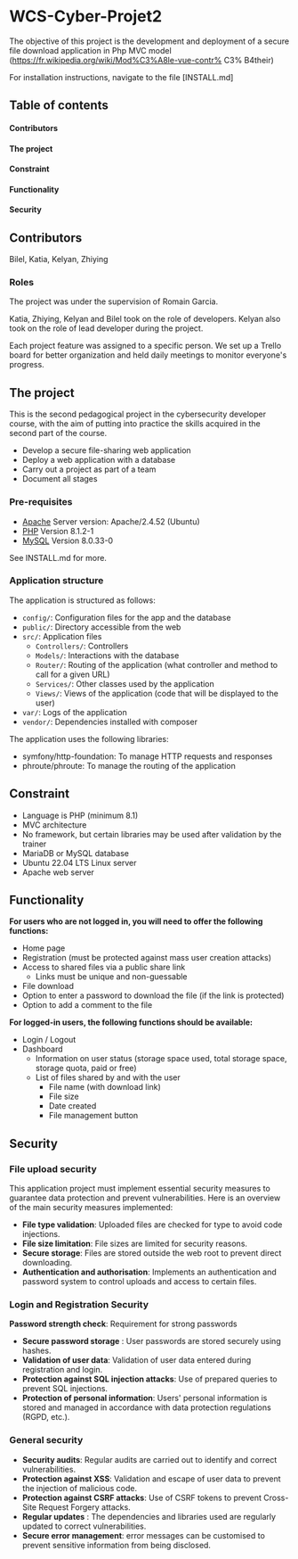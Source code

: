 # WCS-Cyber-Projet2

The objective of this project is the development and deployment of a secure file download application in Php MVC model (https://fr.wikipedia.org/wiki/Mod%C3%A8le-vue-contr% C3% B4their)

For installation instructions, navigate to the file [INSTALL.md]

## Table of contents
#### Contributors
#### The project 
#### Constraint
#### Functionality
#### Security

## Contributors
Bilel, Katia, Kelyan, Zhiying

### Roles
The project was under the supervision of Romain Garcia.

Katia, Zhiying, Kelyan and Bilel took on the role of developers. Kelyan also took on the role of lead developer during the project. 

Each project feature was assigned to a specific person. We set up a Trello board for better organization and held daily meetings to monitor everyone's progress.

## The project

This is the second pedagogical project in the cybersecurity developer course, with the aim of putting into practice the skills acquired in the second part of the course.

- Develop a secure file-sharing web application
- Deploy a web application with a database
- Carry out a project as part of a team
- Document all stages

### Pre-requisites

- [Apache](https://doc.ubuntu-fr.org/apache2#installation) Server version: Apache/2.4.52 (Ubuntu)
- [PHP](https://doc.ubuntu-fr.org/php#installation) Version 8.1.2-1
- [MySQL](https://doc.ubuntu-fr.org/mysql#installation) Version 8.0.33-0

See INSTALL.md for more.

### Application structure

The application is structured as follows:

- `config/`: Configuration files for the app and the database
- `public/`: Directory accessible from the web
- `src/`: Application files
    - `Controllers/`: Controllers
    - `Models/`: Interactions with the database
    - `Router/`: Routing of the application (what controller and method to call for a given URL)
    - `Services/`: Other classes used by the application
    - `Views/`: Views of the application (code that will be displayed to the user)
- `var/`: Logs of the application
- `vendor/`: Dependencies installed with composer

The application uses the following libraries:

- symfony/http-foundation: To manage HTTP requests and responses
- phroute/phroute: To manage the routing of the application

## Constraint

- Language is PHP (minimum 8.1)
- MVC architecture
- No framework, but certain libraries may be used after validation by the trainer 
- MariaDB or MySQL database
- Ubuntu 22.04 LTS Linux server
- Apache web server

## Functionality

**For users who are not logged in, you will need to offer the following functions:**

- Home page
- Registration (must be protected against mass user creation attacks)
- Access to shared files via a public share link
  - Links must be unique and non-guessable
- File download
- Option to enter a password to download the file (if the link is protected)
- Option to add a comment to the file

**For logged-in users, the following functions should be available:**

- Login / Logout
- Dashboard
  - Information on user status (storage space used, total storage space, storage quota, paid or free)
  - List of files shared by and with the user
    - File name (with download link)
    - File size
    - Date created
    - File management button

## Security

### File upload security

This application project must implement essential security measures to guarantee data protection and prevent vulnerabilities. Here is an overview of the main security measures implemented:

- **File type validation**: Uploaded files are checked for type to avoid code injections.
- **File size limitation**: File sizes are limited for security reasons.
- **Secure storage**: Files are stored outside the web root to prevent direct downloading.
- **Authentication and authorisation**: Implements an authentication and password system to control uploads and access to certain files.

### Login and Registration Security

 **Password strength check**: Requirement for strong passwords
- **Secure password storage** : User passwords are stored securely using hashes.
- **Validation of user data**: Validation of user data entered during registration and login.
- **Protection against SQL injection attacks**: Use of prepared queries to prevent SQL injections.
- **Protection of personal information**: Users' personal information is stored and managed in accordance with data protection regulations (RGPD, etc.).

### General security 

- **Security audits**: Regular audits are carried out to identify and correct vulnerabilities.
- **Protection against XSS**: Validation and escape of user data to prevent the injection of malicious code. 
- **Protection against CSRF attacks**: Use of CSRF tokens to prevent Cross-Site Request Forgery attacks.
- **Regular updates** : The dependencies and libraries used are regularly updated to correct vulnerabilities.
- **Secure error management**: error messages can be customised to prevent sensitive information from being disclosed.